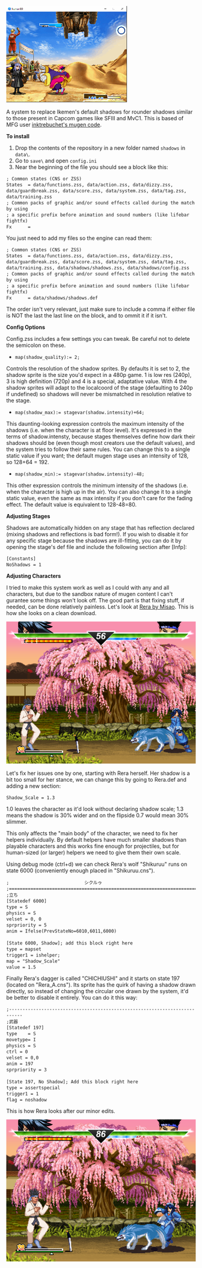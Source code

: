 ![alt text](https://raw.githubusercontent.com/RealFoobs/SF3-like-Shadows/main/Animation.gif)

A system to replace Ikemen's default shadows for rounder shadows similar to those present in Capcom games like SFIII and MvC1. This is based of MFG user [inktrebuchet's mugen code](https://mugenguild.com/forum/topics/round-shadows-based-sf3-198646.0.html).

**To install**

1. Drop the contents of the repository in a new folder named `shadows` in `data\`.
2. Go to `save\` and open `config.ini`
3. Near the beginning of the file you should see a block like this:
```
; Common states (CNS or ZSS)
States  = data/functions.zss, data/action.zss, data/dizzy.zss, data/guardbreak.zss, data/score.zss, data/system.zss, data/tag.zss, data/training.zss
; Common packs of graphic and/or sound effects called during the match by using
; a specific prefix before animation and sound numbers (like lifebar fightfx)
Fx      = 
```
You just need to add my files so the engine can read them:

```
; Common states (CNS or ZSS)
States  = data/functions.zss, data/action.zss, data/dizzy.zss, data/guardbreak.zss, data/score.zss, data/system.zss, data/tag.zss, data/training.zss, data/shadows/shadows.zss, data/shadows/config.zss
; Common packs of graphic and/or sound effects called during the match by using
; a specific prefix before animation and sound numbers (like lifebar fightfx)
Fx      = data/shadows/shadows.def
```
The order isn't very relevant, just make sure to include a comma if either file is NOT the last the last line on the block, and to ommit it if it isn't.

**Config Options**

Config.zss includes a few settings you can tweak. Be careful not to delete the semicolon on these.

- ```map(shadow_quality):= 2;```

Controls the resolution of the shadow sprites. By defaults it is set to 2, the shadow sprite is the size you'd expect in a 480p game. 1 is low res (240p), 3 is high definition (720p) and 4 is a special, adaptative value. With 4 the shadow sprites will adapt to the localcoord of the stage (defaulting to 240p if undefined) so shadows will never be mismatched in resolution relative to the stage.

- ```map(shadow_max):= stagevar(shadow.intensity)+64;```

This daunting-looking expression controls the maximum intensity of the shadows (i.e. when the character is at floor level). It's expressed in the terms of shadow.intensty, because stages themselves define how dark their shadows should be (even though most creators use the default values), and the system tries to follow their same rules. You can change this to a single static value if you want; the default mugen stage uses an intensity of 128, so 128+64 = 192.

- ```map(shadow_min):= stagevar(shadow.intensity)-48;```

This other expression controls the minimum intensity of the shadows (i.e. when the character is high up in the air). You can also change it to a single static value, even the same as max intensity if you don't care for the fading effect. The default value is equivalent to 128-48=80.

**Adjusting Stages**

Shadows are automatically hidden on any stage that has reflection declared (mixing shadows and reflections is bad form!). If you wish to disable it for any specific stage because the shadows are ill-fitting, you can do it by opening the stage's def file and include the following section after [Infp]:

```
[Constants]
NoShadows = 1
```

**Adjusting Characters**

I tried to make this system work as well as I could with any and all characters, but due to the sandbox nature of mugen content I can't gurantee some things won't look off. The good part is that fixing stuff, if needed, can be done relatively painless. Let's look at [Rera by Misao](https://misao-mugen.localinfo.jp/). This is how she looks on a clean download.

![alt text](https://raw.githubusercontent.com/RealFoobs/SF3-like-Shadows/main/Shadows%20Wrong.png)

Let's fix her issues one by one, starting with Rera herself. Her shadow is a bit too small for her stance, we can change this by going to Rera.def and adding a new section:

```[Map]
Shadow_Scale = 1.3
```
1.0 leaves the character as it'd look without declaring shadow scale; 1.3 means the shadow is 30% wider and on the flipside 0.7 would mean 30% slimmer.

This only affects the "main body" of the character, we need to fix her helpers individually. By default helpers have much smaller shadows than playable characters and this works fine enough for projectiles, but for human-sized (or larger) helpers we need to give them their own scale.

Using debug mode (ctrl+d) we can check Rera's wolf "Shikuruu" runs on state 6000 (conveniently enough placed in "Shikuruu.cns").

```;==========================================================================
;                            シクルゥ
;==========================================================================
;立ち
[Statedef 6000]
type = S
physics = S
velset = 0, 0
sprpriority = 5
anim = Ifelse(PrevStateNo=6010,6011,6000)

[State 6000, Shadow]; add this block right here
type = mapset
trigger1 = ishelper; 
map = "Shadow_Scale"
value = 1.5
```
Finally Rera's dagger is called "CHICHIUSHI" and it starts on state 197 (located on "Rera_A.cns"). Its sprite has the quirk of having a shadow drawn directly, so instead of changing the circular one drawn by the system, it'd be better to disable it entirely. You can do it this way:

```
;---------------------------------------------------------------------------
;武器
[Statedef 197]
type    = S
movetype= I
physics = S
ctrl = 0
velset = 0,0
anim = 197
sprpriority = 3

[State 197, No Shadow]; Add this block right here
type = assertspecial
trigger1 = 1
flag = noshadow
```

This is how Rera looks after our minor edits.

![alt text](https://raw.githubusercontent.com/RealFoobs/SF3-like-Shadows/main/Shadows%20Fixed.png)

